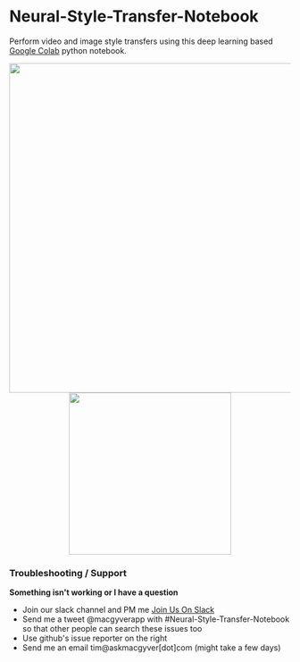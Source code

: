 # Neural-Style-Transfer-Notebook
Perform video and image style transfers using this deep learning based <a href="https://colab.research.google.com/notebooks/welcome.ipynb" target="_blank">Google Colab</a> python notebook.
<br> 

<p align="center">
<img src="https://storage.googleapis.com/marketing-files/colab-notebooks/style-transfer/model.jpg" width="590"/>
<img src="https://storage.googleapis.com/marketing-files/colab-notebooks/style-transfer/model.jpg" width="290"/>
</p>



### Troubleshooting / Support

**Something isn't working or I have a question**
* Join our slack channel and PM me <a href="http://slack.askmacgyver.com/" target="_blank">Join Us On Slack</a>
* Send me a tweet @macgyverapp with #Neural-Style-Transfer-Notebook so that other people can search these issues too
* Use github's issue reporter on the right
* Send me an email tim@askmacgyver[dot]com (might take a few days)
